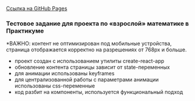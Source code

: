 [Ссылка на GitHub Pages](https://evgeniiazu8ova.github.io/math/)  

### Тестовое задание для проекта по «взрослой» математике в Практикуме  

*ВАЖНО: контент не оптимизирован под мобильные устройства, страница отображается корректно на разрешениях от 768px и больше.  

- проект создан с использованием утилиты create-react-app  
- обновление контента страницы зависит от state-переменных  
- для анимации использованы keyframes  
- для централизованной работы с параметрами анимации использованы css-переменные  
- код разбит на компоненты, используется функциональный подход